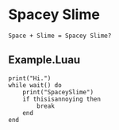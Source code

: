 # Spacey Slime
	Space + Slime = Spacey Slime?
## Example.Luau
```luau
print("Hi.")
while wait() do
	print("SpaceySlime")
	if thisisannoying then
		break
	end
end
```

